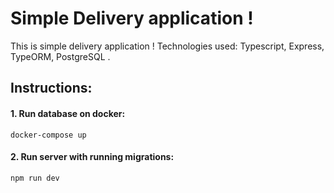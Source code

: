 # Simple Delivery application !

This is simple delivery application !
Technologies used: Typescript, Express, TypeORM, PostgreSQL .

## Instructions:

#### 1. Run database on docker:

    docker-compose up

#### 2. Run server with running migrations:

    npm run dev
